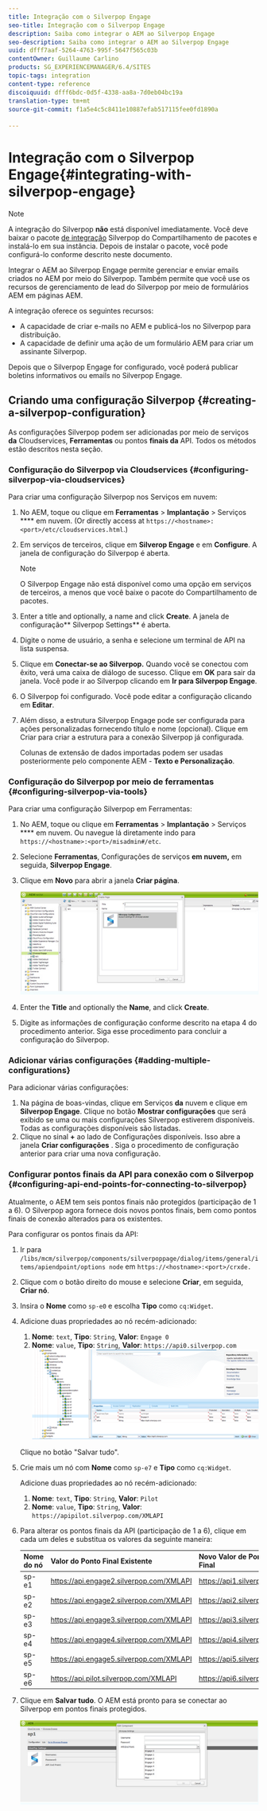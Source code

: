```yaml
---
title: Integração com o Silverpop Engage
seo-title: Integração com o Silverpop Engage
description: Saiba como integrar o AEM ao Silverpop Engage
seo-description: Saiba como integrar o AEM ao Silverpop Engage
uuid: dfff7aaf-5264-4763-995f-5647f565c03b
contentOwner: Guillaume Carlino
products: SG_EXPERIENCEMANAGER/6.4/SITES
topic-tags: integration
content-type: reference
discoiquuid: dfff6bdc-0d5f-4338-aa8a-7d0eb04bc19a
translation-type: tm+mt
source-git-commit: f1a5e4c5c8411e10887efab517115fee0fd1890a

---
```



# Integração com o Silverpop Engage{#integrating-with-silverpop-engage}

>[!NOTE]
>
>A integração do Silverpop **não** está disponível imediatamente. Você deve baixar o pacote [de integração](https://www.adobeaemcloud.com/content/marketplace/marketplaceProxy.html?packagePath=/content/companies/public/adobe/packages/aem620/product/cq-mcm-integrations-silverpop-content) Silverpop do Compartilhamento de pacotes e instalá-lo em sua instância. Depois de instalar o pacote, você pode configurá-lo conforme descrito neste documento.

Integrar o AEM ao Silverpop Engage permite gerenciar e enviar emails criados no AEM por meio do Silverpop. Também permite que você use os recursos de gerenciamento de lead do Silverpop por meio de formulários AEM em páginas AEM.

A integração oferece os seguintes recursos:

* A capacidade de criar e-mails no AEM e publicá-los no Silverpop para distribuição.
* A capacidade de definir uma ação de um formulário AEM para criar um assinante Silverpop.

Depois que o Silverpop Engage for configurado, você poderá publicar boletins informativos ou emails no Silverpop Engage.

## Criando uma configuração Silverpop {#creating-a-silverpop-configuration}

As configurações Silverpop podem ser adicionadas por meio de serviços **da** Cloudservices, **Ferramentas** ou pontos **finais da** API. Todos os métodos estão descritos nesta seção.

### Configuração do Silverpop via Cloudservices {#configuring-silverpop-via-cloudservices}

Para criar uma configuração Silverpop nos Serviços em nuvem:

1. No AEM, toque ou clique em **Ferramentas** > **Implantação** > Serviços **** em nuvem. (Or directly access at `https://<hostname>:<port>/etc/cloudservices.html`.)
1. Em serviços de terceiros, clique em **Silverop Engage** e em **Configure**. A janela de configuração do Silverpop é aberta.

   >[!NOTE]
   >
   >O Silverpop Engage não está disponível como uma opção em serviços de terceiros, a menos que você baixe o pacote do Compartilhamento de pacotes.

1. Enter a title and optionally, a name and click **Create**. A janela de configuração** Silverpop Settings** é aberta.
1. Digite o nome de usuário, a senha e selecione um terminal de API na lista suspensa.
1. Clique em **Conectar-se ao Silverpop.** Quando você se conectou com êxito, verá uma caixa de diálogo de sucesso. Clique em **OK** para sair da janela. Você pode ir ao Silverpop clicando em **Ir para Silverpop Engage**.
1. O Silverpop foi configurado. Você pode editar a configuração clicando em **Editar**.
1. Além disso, a estrutura Silverpop Engage pode ser configurada para ações personalizadas fornecendo título e nome (opcional). Clique em Criar para criar a estrutura para a conexão Silverpop já configurada.

   Colunas de extensão de dados importadas podem ser usadas posteriormente pelo componente AEM - **Texto e Personalização**.

### Configuração do Silverpop por meio de ferramentas {#configuring-silverpop-via-tools}

Para criar uma configuração Silverpop em Ferramentas:

1. No AEM, toque ou clique em **Ferramentas** > **Implantação** > Serviços **** em nuvem. Ou navegue lá diretamente indo para `https://<hostname>:<port>/misadmin#/etc`.
1. Selecione **Ferramentas**, Configurações de serviços **em nuvem,** em seguida, **Silverpop Engage**.
1. Clique em **Novo** para abrir a janela **Criar página**.

   ![chlimage_1-44](assets/chlimage_1-44.jpeg)

1. Enter the **Title** and optionally the **Name**, and click **Create**.
1. Digite as informações de configuração conforme descrito na etapa 4 do procedimento anterior. Siga esse procedimento para concluir a configuração do Silverpop.

### Adicionar várias configurações {#adding-multiple-configurations}

Para adicionar várias configurações:

1. Na página de boas-vindas, clique em Serviços **da** nuvem e clique em **Silverpop Engage**. Clique no botão **Mostrar configurações** que será exibido se uma ou mais configurações Silverpop estiverem disponíveis. Todas as configurações disponíveis são listadas.
1. Clique no sinal **+** ao lado de Configurações disponíveis. Isso abre a janela **Criar configurações** . Siga o procedimento de configuração anterior para criar uma nova configuração.

### Configurar pontos finais da API para conexão com o Silverpop {#configuring-api-end-points-for-connecting-to-silverpop}

Atualmente, o AEM tem seis pontos finais não protegidos (participação de 1 a 6). O Silverpop agora fornece dois novos pontos finais, bem como pontos finais de conexão alterados para os existentes.

Para configurar os pontos finais da API:

1. Ir para `/libs/mcm/silverpop/components/silverpoppage/dialog/items/general/items/apiendpoint/options node` em `https://<hostname>:<port>/crxde.`
1. Clique com o botão direito do mouse e selecione **Criar**, em seguida, **Criar nó**.
1. Insira o **Nome** como `sp-e0` e escolha **Tipo** como `cq:Widget`.
1. Adicione duas propriedades ao nó recém-adicionado:

   1. **Nome**: `text`, **Tipo**: `String`, **Valor**: `Engage 0`
   1. **Nome**: `value`, **Tipo**: `String`, **Valor**: `https://api0.silverpop.com`
   ![chlimage_1-286](assets/chlimage_1-286.png)

   Clique no botão &quot;Salvar tudo&quot;.

1. Crie mais um nó com **Nome** como `sp-e7` e **Tipo** como `cq:Widget`.

   Adicione duas propriedades ao nó recém-adicionado:

   1. **Nome**: `text`, **Tipo**: `String`, **Valor**: `Pilot`
   1. **Nome**: `value`, **Tipo**: `String`, **Valor**: `https://apipilot.silverpop.com/XMLAPI`

1. Para alterar os pontos finais da API (participação de 1 a 6), clique em cada um deles e substitua os valores da seguinte maneira:

   | **Nome do nó** | **Valor do Ponto Final Existente** | **Novo Valor de Ponto Final** |
   |---|---|---|
   | sp-e1 | https://api.engage2.silverpop.com/XMLAPI | https://api1.silverpop.com |
   | sp-e2 | https://api.engage2.silverpop.com/XMLAPI | https://api2.silverpop.com |
   | sp-e3 | https://api.engage3.silverpop.com/XMLAPI | https://api3.silverpop.com |
   | sp-e4 | https://api.engage4.silverpop.com/XMLAPI | https://api4.silverpop.com |
   | sp-e5 | https://api.engage5.silverpop.com/XMLAPI | https://api5.silverpop.com |
   | sp-e6 | https://api.pilot.silverpop.com/XMLAPI | https://api6.silverpop.com |

1. Clique em **Salvar tudo**. O AEM está pronto para se conectar ao Silverpop em pontos finais protegidos.

   ![chlimage_1-45](assets/chlimage_1-45.jpeg)

